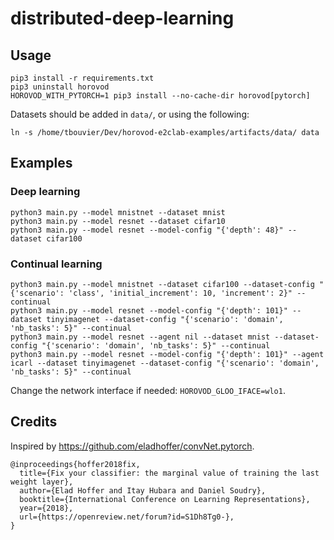 # distributed-deep-learning

## Usage

```
pip3 install -r requirements.txt
pip3 uninstall horovod
HOROVOD_WITH_PYTORCH=1 pip3 install --no-cache-dir horovod[pytorch]
```

Datasets should be added in `data/`, or using the following:

```
ln -s /home/tbouvier/Dev/horovod-e2clab-examples/artifacts/data/ data
```

## Examples

### Deep learning

```
python3 main.py --model mnistnet --dataset mnist
python3 main.py --model resnet --dataset cifar10
python3 main.py --model resnet --model-config "{'depth': 48}" --dataset cifar100
```

### Continual learning

```
python3 main.py --model mnistnet --dataset cifar100 --dataset-config "{'scenario': 'class', 'initial_increment': 10, 'increment': 2}" --continual
python3 main.py --model resnet --model-config "{'depth': 101}" --dataset tinyimagenet --dataset-config "{'scenario': 'domain', 'nb_tasks': 5}" --continual
python3 main.py --model resnet --agent nil --dataset mnist --dataset-config "{'scenario': 'domain', 'nb_tasks': 5}" --continual
python3 main.py --model resnet --model-config "{'depth': 101}" --agent icarl --dataset tinyimagenet --dataset-config "{'scenario': 'domain', 'nb_tasks': 5}" --continual
```

Change the network interface if needed: `HOROVOD_GLOO_IFACE=wlo1`.

## Credits

Inspired by https://github.com/eladhoffer/convNet.pytorch.

```
@inproceedings{hoffer2018fix,
  title={Fix your classifier: the marginal value of training the last weight layer},
  author={Elad Hoffer and Itay Hubara and Daniel Soudry},
  booktitle={International Conference on Learning Representations},
  year={2018},
  url={https://openreview.net/forum?id=S1Dh8Tg0-},
}
```